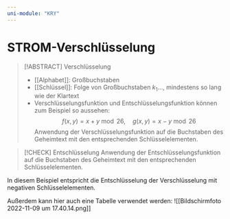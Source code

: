 ```yaml
---
uni-module: "KRY"
---
```


# STROM-Verschlüsselung

> [!ABSTRACT] Verschlüsselung
>
> - [[Alphabet]]: Großbuchstaben
> - [[Schlüssel]]: Folge von Großbuchstaben $k_{1}\dots$, mindestens so lang wie der Klartext
> - Verschlüsselungsfunktion und Entschlüsselungsfunktion können zum Beispiel so aussehen:
>   $$f(x, y)=x+y \bmod 26, \quad g(x, y)=x-y \bmod 26$$
>   Anwendung der Verschlüsselungsfunktion auf die Buchstaben des Geheimtext mit den entsprechenden Schlüsselelementen.

> [!CHECK] Entschlüsselung
> Anwendung der Entschlüsselungsfunktion auf die Buchstaben des Geheimtext mit den entsprechenden Schlüsselelementen.

In diesem Beispiel entspricht die Entschlüsselung der Verschlüsselung mit negativen Schlüsselelementen.

Außerdem kann hier auch eine Tabelle verwendet werden:
![[Bildschirm­foto 2022-11-09 um 17.40.14.png]]

